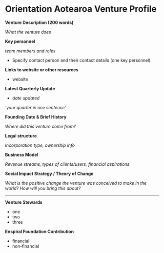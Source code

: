 # Orientation Aotearoa Venture Profile

**Venture Description (200 words)**

*What the venture does*

**Key personnel**

*team members and roles*

* Specify contact person and their contact details (one key personnel)

**Links to website or other resources**
* website

**Latest Quarterly Update**

* *date updated*

*'your quarter in one sentence'*

**Founding Date & Brief History**

*Where did this venture come from?*

**Legal structure**

*Incorporation type, ownership info*

**Business Model**

*Revenue streams, types of clients/users, financial aspirations*

**Social Impact Strategy / Theory of Change**

*What is the positive change the venture was conceived to make in the world? How will you bring this about?*

---

**Venture Stewards** 

* one 
* two
* three

**Enspiral Foundation Contribution**

* financial
* non-financial